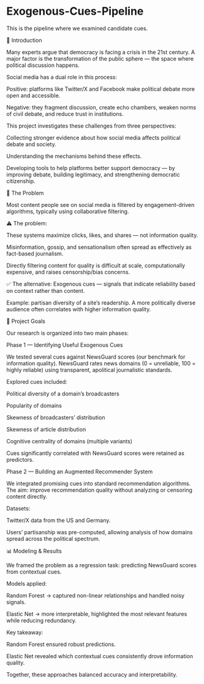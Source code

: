 # Exogenous-Cues-Pipeline
This is the pipeline where we examined candidate cues.

📖 Introduction

Many experts argue that democracy is facing a crisis in the 21st century. A major factor is the transformation of the public sphere — the space where political discussion happens.

Social media has a dual role in this process:

Positive: platforms like Twitter/X and Facebook make political debate more open and accessible.

Negative: they fragment discussion, create echo chambers, weaken norms of civil debate, and reduce trust in institutions.

This project investigates these challenges from three perspectives:

Collecting stronger evidence about how social media affects political debate and society.

Understanding the mechanisms behind these effects.

Developing tools to help platforms better support democracy — by improving debate, building legitimacy, and strengthening democratic citizenship.

🧩 The Problem

Most content people see on social media is filtered by engagement-driven algorithms, typically using collaborative filtering.

⚠️ The problem:

These systems maximize clicks, likes, and shares — not information quality.

Misinformation, gossip, and sensationalism often spread as effectively as fact-based journalism.

Directly filtering content for quality is difficult at scale, computationally expensive, and raises censorship/bias concerns.

✅ The alternative: Exogenous cues — signals that indicate reliability based on context rather than content.

Example: partisan diversity of a site’s readership. A more politically diverse audience often correlates with higher information quality.

🎯 Project Goals

Our research is organized into two main phases:

Phase 1 — Identifying Useful Exogenous Cues

We tested several cues against NewsGuard scores (our benchmark for information quality).
NewsGuard rates news domains (0 = unreliable, 100 = highly reliable) using transparent, apolitical journalistic standards.

Explored cues included:

Political diversity of a domain’s broadcasters

Popularity of domains

Skewness of broadcasters’ distribution

Skewness of article distribution

Cognitive centrality of domains (multiple variants)

Cues significantly correlated with NewsGuard scores were retained as predictors.

Phase 2 — Building an Augmented Recommender System

We integrated promising cues into standard recommendation algorithms.
The aim: improve recommendation quality without analyzing or censoring content directly.

Datasets:

Twitter/X data from the US and Germany.

Users’ partisanship was pre-computed, allowing analysis of how domains spread across the political spectrum.

📊 Modeling & Results

We framed the problem as a regression task: predicting NewsGuard scores from contextual cues.

Models applied:

Random Forest → captured non-linear relationships and handled noisy signals.

Elastic Net → more interpretable, highlighted the most relevant features while reducing redundancy.

Key takeaway:

Random Forest ensured robust predictions.

Elastic Net revealed which contextual cues consistently drove information quality.

Together, these approaches balanced accuracy and interpretability.
